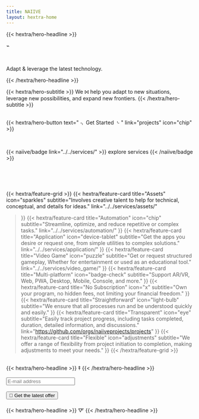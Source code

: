 ```yaml
---
title: NAIIVE
layout: hextra-home
---
```


<div class="mt-6 mb-6 .hero-center-title text-center">
{{< hextra/hero-headline >}}

⌁

<br>

Adapt & leverage the latest technology.

{{< /hextra/hero-headline >}}
</div>

<div class="mb-12 text-center">
{{< hextra/hero-subtitle >}}
We ⨝ help you adapt to new situations, leverage new possibilities, and expand new frontiers.
{{< /hextra/hero-subtitle >}}
</div>

<br>

{{< hextra/hero-button text=" ⌍ Get Started ⌎ " link="projects" icon="chip" >}}

<br>

{{< naiive/badge link="../../services/" >}}
explore services
{{< /naiive/badge >}}

<br><br><br>

{{< hextra/feature-grid >}}
  {{< hextra/feature-card
    title="Assets"
    icon="sparkles"
    subtitle="Involves creative talent to help for technical, conceptual, and details for ideas."
    link="../../services/assets/"
  >}}
  {{< hextra/feature-card
    title="Automation"
    icon="chip"
    subtitle="Streamline, optimize, and reduce repetitive or complex tasks."
    link="../../services/automation/"
  >}}
  {{< hextra/feature-card
    title="Application"
    icon="device-tablet"
    subtitle="Get the apps you desire or request one, from simple utilities to complex solutions."
    link="../../services/application/"
  >}}
  {{< hextra/feature-card
    title="Video Game"
    icon="puzzle"
    subtitle="Get or request structured gameplay, Whether for entertainment or used as an educational tool."
    link="../../services/video_game/"
  >}}
  {{< hextra/feature-card
    title="Multi-platform"
    icon="badge-check"
    subtitle="Support AR/VR, Web, PWA, Desktop, Mobile, Console, and more."
  >}}
  {{< hextra/feature-card
    title="No Subscription"
    icon="x"
    subtitle="Own your program, no hidden fees, not limiting your financial freedom."
  >}}
  {{< hextra/feature-card
      title="Straightforward"
      icon="light-bulb"
      subtitle="We ensure that all processes run and be understood quickly and easily."
  >}}
  {{< hextra/feature-card
    title="Transparent"
    icon="eye"
    subtitle="Easily track project progress, including tasks completed, duration, detailed information, and discussions."
    link="https://github.com/orgs/naiiveprojects/projects"
  >}}
  {{< hextra/feature-card
    title="Flexible"
    icon="adjustments"
    subtitle="We offer a range of flexibility from project initiation to completion, making adjustments to meet your needs."
  >}}
{{< /hextra/feature-grid >}}

<br>

<div class="mt-6 mb-6 .hero-center-title text-center">
{{< hextra/hero-headline >}}
‡
{{< /hextra/hero-headline >}}
</div>

<div class="text-center items-center mt-6 mb-6 w-full mx-auto flex">
  <br>
  <form method="post" action="https://forms.un-static.com/forms/e3307fb1fd40833badd8a0401d415bc21826d03a" class="mx-auto">
    <div class="form-group row">
      <div class="col-8">
        <div class="input-group-addon">
          <i class="fa fa-envelope"></i>
        </div>
        <input id="email" name="email" placeholder="E-mail address" type="text" required="required" class="form-control text-center mx-auto shadow-sm text-sm rounded-full block w-full p-2 text-gray-600 dark:text-gray-400 bg-gray-400 dark:bg-neutral-800 dark:border-neutral-800 border hover:border-gray-400 dark:hover:text-gray-400 dark:hover:border-gray-600 transition-all ease-in duration-200">
      </div>
    </div>
    <br>
    <div class="form-group row">
      <div class="offset-8 col-4">
        <button name="submit" type="submit" class="inline-flex items-center rounded-full gap-2 px-3 py-1 text-xs text-gray-600 dark:text-gray-400 bg-gray-400 dark:bg-neutral-800 dark:border-neutral-800 border hover:border-gray-400 dark:hover:text-gray-400 dark:hover:border-gray-600 transition-all ease-in duration-200">🔔 Get the latest offer</button>
      </div>
    </div>
  </form>
</div>

<div class="mt-6 mb-6 .hero-center-title text-center">
{{< hextra/hero-headline >}}
🜅
{{< /hextra/hero-headline >}}
</div>
